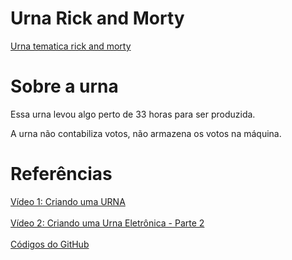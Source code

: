 # Urna Rick and Morty
<a href='https://joaombdev.github.io/urna-rick-morty/'>Urna tematica rick and morty</a>

# Sobre a urna
Essa urna levou algo perto de 33 horas para ser produzida.

A urna não contabiliza votos, não armazena os votos na máquina.

# Referências
<a href='https://www.youtube.com/watch?v=U-sE3B62t5o'>Vídeo 1: Criando uma URNA</a><br><br>
<a href='https://www.youtube.com/watch?v=7dh1eeUy1uw'>Vídeo 2: Criando uma Urna Eletrônica - Parte 2</a><br><br>
<a href='https://github.com/RojasV/projeto-urna-HT/blob/master/index.html'>Códigos do GitHub</a>
